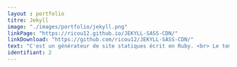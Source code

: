 ```yaml
---
layout : portfolio
titre: Jekyll
image: "./images/portfolio/jekyll.png"
linkPage: "https://ricou12.github.io/JEKYLL-SASS-CDN/"
linkDownload: "https://github.com/ricou12/JEKYLL-SASS-CDN/"
text: "C'est un générateur de site statiques écrit en Ruby. <br> Le temps de chargement des pages côté client sont de ce faite optimisées . <br> Il permet de publier simplement et gratuitement votre site sur  Github ou tous hebergeur free.<br>On utilisera les layouts et les partials pour construire ses pages sans avoir à ré-écrire chaque fois son code."
identifiant: 2
---
```


